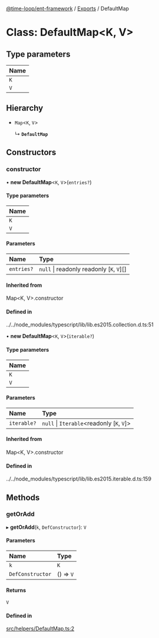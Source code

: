 [@time-loop/ent-framework](../README.md) / [Exports](../modules.md) / DefaultMap

# Class: DefaultMap<K, V\>

## Type parameters

| Name |
| :------ |
| `K` |
| `V` |

## Hierarchy

- `Map`<`K`, `V`\>

  ↳ **`DefaultMap`**

## Constructors

### constructor

• **new DefaultMap**<`K`, `V`\>(`entries?`)

#### Type parameters

| Name |
| :------ |
| `K` |
| `V` |

#### Parameters

| Name | Type |
| :------ | :------ |
| `entries?` | ``null`` \| readonly readonly [`K`, `V`][] |

#### Inherited from

Map<K, V\>.constructor

#### Defined in

../../node_modules/typescript/lib/lib.es2015.collection.d.ts:51

• **new DefaultMap**<`K`, `V`\>(`iterable?`)

#### Type parameters

| Name |
| :------ |
| `K` |
| `V` |

#### Parameters

| Name | Type |
| :------ | :------ |
| `iterable?` | ``null`` \| `Iterable`<readonly [`K`, `V`]\> |

#### Inherited from

Map<K, V\>.constructor

#### Defined in

../../node_modules/typescript/lib/lib.es2015.iterable.d.ts:159

## Methods

### getOrAdd

▸ **getOrAdd**(`k`, `DefConstructor`): `V`

#### Parameters

| Name | Type |
| :------ | :------ |
| `k` | `K` |
| `DefConstructor` | () => `V` |

#### Returns

`V`

#### Defined in

[src/helpers/DefaultMap.ts:2](https://github.com/clickup/rest-client/blob/master/src/helpers/DefaultMap.ts#L2)
